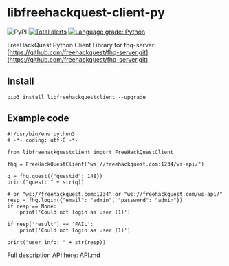 # libfreehackquest-client-py

![PyPI](https://img.shields.io/pypi/v/libfreehackquestclient) [![Total alerts](https://img.shields.io/lgtm/alerts/g/freehackquest/libfreehackquest-client-py.svg?logo=lgtm&logoWidth=18)](https://lgtm.com/projects/g/freehackquest/libfreehackquest-client-py/alerts/) [![Language grade: Python](https://img.shields.io/lgtm/grade/python/g/freehackquest/libfreehackquest-client-py.svg?logo=lgtm&logoWidth=18)](https://lgtm.com/projects/g/freehackquest/libfreehackquest-client-py/context:python)


FreeHackQuest Python Client Library for fhq-server: [https://github.com/freehackquest/fhq-server.git](https://github.com/freehackquest/fhq-server.git)

## Install
```
pip3 install libfreehackquestclient --upgrade
```

## Example code

```
#!/usr/bin/env python3
# -*- coding: utf-8 -*-

from libfreehackquestclient import FreeHackQuestClient

fhq = FreeHackQuestClient("ws://freehackquest.com:1234/ws-api/")

q = fhq.quest({"questid": 148})
print("quest: " + str(q))

# or "ws://freehackquest.com:1234" or "ws://freehackquest.com/ws-api/"
resp = fhq.login({"email": "admin", "password": "admin"})
if resp == None:
    print('Could not login as user (1)')

if resp['result'] == 'FAIL':
    print('Could not login as user (1)')

print("user info: " + str(resp))
```

Full description API here: [API.md](./API.md)
